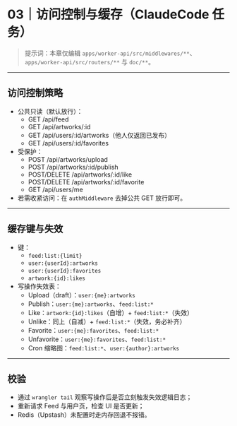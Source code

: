 # 03｜访问控制与缓存（ClaudeCode 任务）

> 提示词：本章仅编辑 `apps/worker-api/src/middlewares/**`、`apps/worker-api/src/routers/**` 与 `doc/**`。

---

## 访问控制策略
- 公共只读（默认放行）：
  - GET /api/feed
  - GET /api/artworks/:id
  - GET /api/users/:id/artworks（他人仅返回已发布）
  - GET /api/users/:id/favorites
- 受保护：
  - POST /api/artworks/upload
  - POST /api/artworks/:id/publish
  - POST/DELETE /api/artworks/:id/like
  - POST/DELETE /api/artworks/:id/favorite
  - GET /api/users/me
- 若需收紧访问：在 `authMiddleware` 去掉公共 GET 放行即可。

---

## 缓存键与失效
- 键：
  - `feed:list:{limit}`
  - `user:{userId}:artworks`
  - `user:{userId}:favorites`
  - `artwork:{id}:likes`
- 写操作失效表：
  - Upload（draft）：`user:{me}:artworks`
  - Publish：`user:{me}:artworks`、`feed:list:*`
  - Like：`artwork:{id}:likes`（自增）+ `feed:list:*`（失效）
  - Unlike：同上（自减）+ `feed:list:*`（失效，务必补齐）
  - Favorite：`user:{me}:favorites`、`feed:list:*`
  - Unfavorite：`user:{me}:favorites`、`feed:list:*`
  - Cron 缩略图：`feed:list:*`、`user:{author}:artworks`

---

## 校验
- 通过 `wrangler tail` 观察写操作后是否立刻触发失效逻辑日志；
- 重新请求 Feed 与用户页，检查 UI 是否更新；
- Redis（Upstash）未配置时走内存回退不报错。
